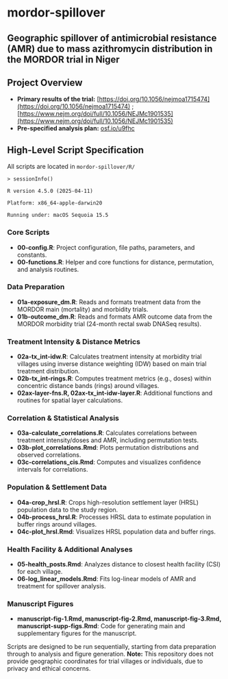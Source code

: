 # mordor-spillover

## Geographic spillover of antimicrobial resistance (AMR) due to mass azithromycin distribution in the MORDOR trial in Niger

## Project Overview

- **Primary results of the trial:** [https://doi.org/10.1056/nejmoa1715474](https://doi.org/10.1056/nejmoa1715474) ; [https://www.nejm.org/doi/full/10.1056/NEJMc1901535](https://www.nejm.org/doi/full/10.1056/NEJMc1901535)
- **Pre-specified analysis plan:** [osf.io/u9fhc](osf.io/u9fhc)

## High-Level Script Specification

All scripts are located in `mordor-spillover/R/`

`> sessionInfo()`

`R version 4.5.0 (2025-04-11)`

`Platform: x86_64-apple-darwin20`

`Running under: macOS Sequoia 15.5`

### Core Scripts

- **00-config.R**: Project configuration, file paths, parameters, and constants.
- **00-functions.R**: Helper and core functions for distance, permutation, and analysis routines.

### Data Preparation
- **01a-exposure_dm.R**: Reads and formats treatment data from the MORDOR main (mortality) and morbidity trials.
- **01b-outcome_dm.R**: Reads and formats AMR outcome data from the MORDOR morbidity trial (24-month rectal swab DNASeq results).

### Treatment Intensity & Distance Metrics
- **02a-tx_int-idw.R**: Calculates treatment intensity at morbidity trial villages using inverse distance weighting (IDW) based on main trial treatment distribution.
- **02b-tx_int-rings.R**: Computes treatment metrics (e.g., doses) within concentric distance bands (rings) around villages.
- **02ax-layer-fns.R, 02ax-tx_int-idw-layer.R**: Additional functions and routines for spatial layer calculations.

### Correlation & Statistical Analysis
- **03a-calculate_correlations.R**: Calculates correlations between treatment intensity/doses and AMR, including permutation tests.
- **03b-plot_correlations.Rmd**: Plots permutation distributions and observed correlations.
- **03c-correlations_cis.Rmd**: Computes and visualizes confidence intervals for correlations.

### Population & Settlement Data
- **04a-crop_hrsl.R**: Crops high-resolution settlement layer (HRSL) population data to the study region.
- **04b-process_hrsl.R**: Processes HRSL data to estimate population in buffer rings around villages.
- **04c-plot_hrsl.Rmd**: Visualizes HRSL population data and buffer rings.

### Health Facility & Additional Analyses
- **05-health_posts.Rmd**: Analyzes distance to closest health facility (CSI) for each village.
- **06-log_linear_models.Rmd**: Fits log-linear models of AMR and treatment for spillover analysis.

### Manuscript Figures
- **manuscript-fig-1.Rmd, manuscript-fig-2.Rmd, manuscript-fig-3.Rmd, manuscript-supp-figs.Rmd**: Code for generating main and supplementary figures for the manuscript.

Scripts are designed to be run sequentially, starting from data preparation through to analysis and figure generation. 
**Note:** This repository does not provide geographic coordinates for trial villages or individuals, due to privacy and ethical concerns. 
